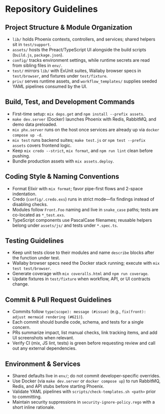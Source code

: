 # Repository Guidelines

## Project Structure & Module Organization
- `lib/` holds Phoenix contexts, controllers, and services; shared helpers sit in `test/support`.
- `assets/` hosts the Preact/TypeScript UI alongside the build scripts (`build.js`, `package.json`).
- `config/` tracks environment settings, while runtime secrets are read from sibling files in `env/`.
- `test/` mirrors `lib/` with ExUnit suites, Wallaby browser specs in `test/browser`, and fixtures under `test/fixture`.
- `priv/` serves runtime assets, and `workflow_templates/` supplies seeded YAML pipelines consumed by the UI.

## Build, Test, and Development Commands
- First-time setup: `mix deps.get` and `npm install --prefix assets`.
- `make dev.server` (Docker) launches Phoenix with Redis, RabbitMQ, and demo data preloaded.
- `mix phx.server` runs on the host once services are already up via `docker compose up -d`.
- `mix test` runs backend suites; `make test.js` or `npm test --prefix assets` covers frontend logic.
- Keep `mix credo --strict`, `mix format`, and `npm run lint` clean before pushing.
- Bundle production assets with `mix assets.deploy`.

## Coding Style & Naming Conventions
- Format Elixir with `mix format`; favor pipe-first flows and 2-space indentation.
- Credo (`config/.credo.exs`) runs in strict mode—fix findings instead of disabling checks.
- Modules follow `Front.Foo` naming and live in `snake_case` paths; tests are co-located as `*_test.exs`.
- TypeScript components use PascalCase filenames; reusable helpers belong under `assets/js/` and tests under `*.spec.ts`.

## Testing Guidelines
- Keep unit tests close to their modules and name `describe` blocks after the function under test.
- Wallaby browser specs need the Docker stack running; execute with `mix test test/browser`.
- Generate coverage with `mix coveralls.html` and `npm run coverage`.
- Update fixtures in `test/fixture` when workflow, API, or UI contracts change.

## Commit & Pull Request Guidelines
- Commits follow `type(scope): message (#issue)` (e.g., `fix(front): adjust mermaid rendering (#621)`).
- Each commit should bundle code, schema, and tests for a single concern.
- PRs summarize impact, list manual checks, link tracking items, and add UI screenshots when relevant.
- Verify CI (mix, JS lint, tests) is green before requesting review and call out any external dependencies.

## Environment & Services
- Shared defaults live in `env/`; do not commit developer-specific overrides.
- Use Docker (via `make dev.server` or `docker compose up`) to run RabbitMQ, Redis, and API stubs before starting Phoenix.
- Validate YAML pipelines with `scripts/check-templates.sh <path>` prior to committing.
- Maintain security suppressions in `security-ignore-policy.rego` with a short inline rationale.
